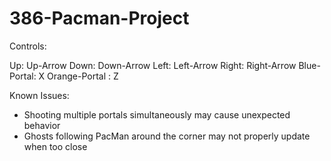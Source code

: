 # 386-Pacman-Project

Controls:

Up: Up-Arrow
Down: Down-Arrow
Left: Left-Arrow
Right: Right-Arrow
Blue-Portal: X
Orange-Portal : Z

Known Issues: 
- Shooting multiple portals simultaneously may cause unexpected behavior
- Ghosts following PacMan around the corner may not properly update when too close

